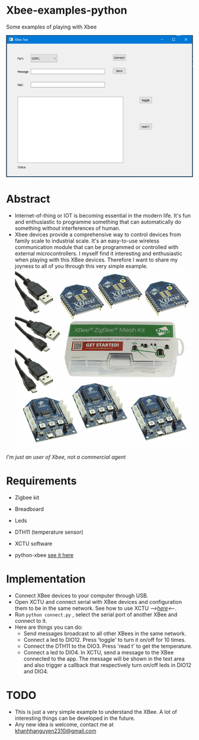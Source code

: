 # Xbee-examples-python
Some examples of playing with Xbee

![Alt text](https://github.com/habom2310/Xbee-examples-python/blob/master/result.PNG)

# Abstract
- Internet-of-thing or IOT is becoming essential in the modern life. It's fun and enthusiastic to programme something that can automatically do something without interferences of human.
- Xbee devices provide a comprehensive way to control devices from family scale to industrial scale. It's an easy-to-use wireless communication module that can be programmed or controlled with external microcontrollers. I myself find it interesting and enthusiastic when playing with this XBee devices. Therefore I want to share my joyness to all of you through this very simple example.
![Alt text](https://github.com/habom2310/Xbee-examples-python/blob/master/zigbee_kit.jpg)

_I'm just an user of Xbee, not a commercial agent_
# Requirements
- Zigbee kit
- Breadboard
- Leds
- DTH11 (temperature sensor)

- XCTU software
- python-xbee [see it here](https://github.com/digidotcom/python-xbee)

# Implementation
- Connect XBee devices to your computer through USB.
- Open XCTU and connect serial with XBee devices and configuration them to be in the same network. See how to use XCTU _*-->[here](https://www.digi.com/resources/documentation/Digidocs/90001942-13/#concepts/c_xbee_zigbee_mesh_kit.htm%3FTocPath%3D_____1)<--*_.
- Run `python connect.py` , select the serial port of another XBee and connect to it.
- Here are things you can do:
  - Send messages broadcast to all other XBees in the same network.
  - Connect a led to DIO12. Press 'toggle' to turn it on/off for 10 times.
  - Connect the DTH11 to the DIO3. Press 'read t' to get the temperature.
  - Connect a led to DIO4. In XCTU, send a message to the XBee connected to the app. The message will be shown in the text area and also trigger a callback that respectively turn on/off leds in DIO12 and DIO4.

# TODO
- This is just a very simple example to understand the XBee. A lot of interesting things can be developed in the future.
- Any new idea is welcome, contact me at khanhhanguyen2310@gmail.com
